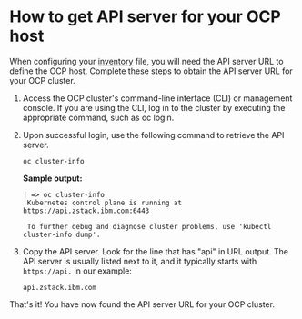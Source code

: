 # How to get API server for your OCP host
When configuring your [inventory](../../ibm/seaa/ansible/playbooks/inventory/sample-inventory.yaml) file, you will need the API server URL to define the OCP host.
Complete these steps to obtain the API server URL for your OCP cluster.

1. Access the OCP cluster's command-line interface (CLI) or management console.
If you are using the CLI, log in to the cluster by executing the appropriate command, such as oc login.

1. Upon successful login, use the following command to retrieve the API server.
   ```
   oc cluster-info
   ```
    **Sample output:**
   ```
   | => oc cluster-info
    Kubernetes control plane is running at https://api.zstack.ibm.com:6443

    To further debug and diagnose cluster problems, use 'kubectl cluster-info dump'.
    ```
3. Copy the API server.
  Look for the line that has "api" in URL output. The API server is usually listed next to it, and it typically starts with `https://api.` in our example:
    ```
    api.zstack.ibm.com
    ```

That's it! You have now found the API server URL for your OCP cluster.
